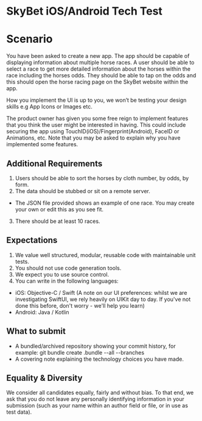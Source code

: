# SkyBet iOS/Android Tech Test

# **Scenario**

You have been asked to create a new app. The app should be capable of displaying information about multiple horse races. A user should be able to select a race to get more detailed information about the horses within the race including the horses odds. They should be able to tap on the odds and this should open the horse racing page on the SkyBet website within the app. 

How you implement the UI is up to you, we won’t be testing your design skills e.g App Icons or Images etc. 

The product owner has given you some free reign to implement features that you think the user might be interested in having. This could include securing the app using TouchID(iOS)/Fingerprint(Android), FaceID or Animations, etc. Note that you may be asked to explain why you have implemented some features.

## **Additional Requirements**

1. Users should be able to sort the horses by cloth number, by odds, by form. 
2. The data should be stubbed or sit on a remote server. 
- The JSON file provided shows an example of one race. You may create your own or edit this as you see fit.
3. There should be at least 10 races.

## **Expectations**

1. We value well structured, modular, reusable code with maintainable unit tests.
2. You should not use code generation tools.
3. We expect you to use source control.
4. You can write in the following languages:
- iOS: Objective-C / Swift (A note on our UI preferences: whilst we are investigating SwiftUI, we rely heavily on UIKit day to day. If you've not done this before, don't worry - we'll help you learn)
- Android: Java / Kotlin

## **What to submit**

- A bundled/archived repository showing your commit history, for example:
    git bundle create <yourname>.bundle --all --branches
- A covering note explaining the technology choices you have made.
  
## **Equality & Diversity**

We consider all candidates equally, fairly and without bias. To that end, we ask that you do not leave any personally identifying information in your submission (such as your name within an author field or file, or in use as test data). 
